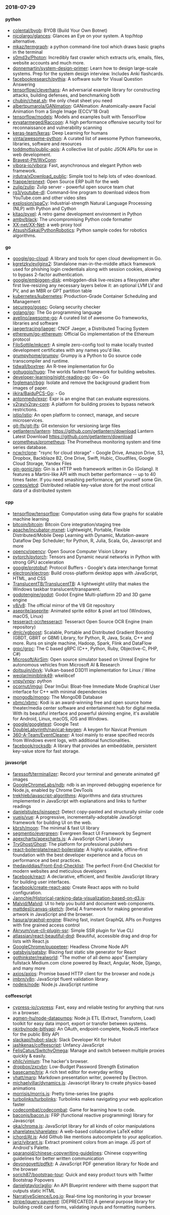 ### 2018-07-29

#### python
* [colental/byob](https://github.com/colental/byob): BYOB (Build Your Own Botnet)
* [nicolargo/glances](https://github.com/nicolargo/glances): Glances an Eye on your system. A top/htop alternative.
* [mkaz/termgraph](https://github.com/mkaz/termgraph): a python command-line tool which draws basic graphs in the terminal
* [s0md3v/Photon](https://github.com/s0md3v/Photon): Incredibly fast crawler which extracts urls, emails, files, website accounts and much more.
* [donnemartin/system-design-primer](https://github.com/donnemartin/system-design-primer): Learn how to design large-scale systems. Prep for the system design interview. Includes Anki flashcards.
* [facebookresearch/pythia](https://github.com/facebookresearch/pythia): A software suite for Visual Question Answering
* [tensorflow/cleverhans](https://github.com/tensorflow/cleverhans): An adversarial example library for constructing attacks, building defenses, and benchmarking both
* [chubin/cheat.sh](https://github.com/chubin/cheat.sh): the only cheat sheet you need
* [albertpumarola/GANimation](https://github.com/albertpumarola/GANimation): GANimation: Anatomically-aware Facial Animation from a Single Image (ECCV'18 Oral)
* [tensorflow/models](https://github.com/tensorflow/models): Models and examples built with TensorFlow
* [evyatarmeged/Raccoon](https://github.com/evyatarmeged/Raccoon): A high performance offensive security tool for reconnaissance and vulnerability scanning
* [keras-team/keras](https://github.com/keras-team/keras): Deep Learning for humans
* [vinta/awesome-python](https://github.com/vinta/awesome-python): A curated list of awesome Python frameworks, libraries, software and resources
* [toddmotto/public-apis](https://github.com/toddmotto/public-apis): A collective list of public JSON APIs for use in web development.
* [Bravest-Ptt/WxConn](https://github.com/Bravest-Ptt/WxConn): 
* [vibora-io/vibora](https://github.com/vibora-io/vibora): Fast, asynchronous and elegant Python web framework.
* [jrdutra/xDownload_public](https://github.com/jrdutra/xDownload_public): Simple tool to help lots of vdeo download.
* [frappe/erpnext](https://github.com/frappe/erpnext): Open Source ERP built for the web
* [zulip/zulip](https://github.com/zulip/zulip): Zulip server - powerful open source team chat
* [rg3/youtube-dl](https://github.com/rg3/youtube-dl): Command-line program to download videos from YouTube.com and other video sites
* [explosion/spaCy](https://github.com/explosion/spaCy):  Industrial-strength Natural Language Processing (NLP) with Python and Cython
* [kitao/pyxel](https://github.com/kitao/pyxel): A retro game development environment in Python
* [ambv/black](https://github.com/ambv/black): The uncompromising Python code formatter
* [XX-net/XX-Net](https://github.com/XX-net/XX-Net): a web proxy tool
* [AtsushiSakai/PythonRobotics](https://github.com/AtsushiSakai/PythonRobotics): Python sample codes for robotics algorithms.

#### go
* [google/go-cloud](https://github.com/google/go-cloud): A library and tools for open cloud development in Go.
* [kgretzky/evilginx2](https://github.com/kgretzky/evilginx2): Standalone man-in-the-middle attack framework used for phishing login credentials along with session cookies, alowing to bypass 2-factor authentication.
* [google/embiggen-disk](https://github.com/google/embiggen-disk): embiggden-disk live-resizes a filesystem after first live-resizing any necessary layers below it: an optional LVM LV and PV, and an MBR or GPT partition table
* [kubernetes/kubernetes](https://github.com/kubernetes/kubernetes): Production-Grade Container Scheduling and Management
* [securego/gosec](https://github.com/securego/gosec): Golang security checker
* [golang/go](https://github.com/golang/go): The Go programming language
* [avelino/awesome-go](https://github.com/avelino/awesome-go): A curated list of awesome Go frameworks, libraries and software
* [jaegertracing/jaeger](https://github.com/jaegertracing/jaeger): CNCF Jaeger, a Distributed Tracing System
* [ethereum/go-ethereum](https://github.com/ethereum/go-ethereum): Official Go implementation of the Ethereum protocol
* [FiloSottile/mkcert](https://github.com/FiloSottile/mkcert): A simple zero-config tool to make locally trusted development certificates with any names you'd like.
* [grumpyhome/grumpy](https://github.com/grumpyhome/grumpy): Grumpy is a Python to Go source code transcompiler and runtime.
* [tidwall/boxtree](https://github.com/tidwall/boxtree): An R-tree implementation for Go
* [gohugoio/hugo](https://github.com/gohugoio/hugo): The worlds fastest framework for building websites.
* [developer-learning/night-reading-go](https://github.com/developer-learning/night-reading-go): Go  -  Go 
* [fogleman/rbgg](https://github.com/fogleman/rbgg): Isolate and remove the background gradient from images of paper.
* [iikira/BaiduPCS-Go](https://github.com/iikira/BaiduPCS-Go):  - Go
* [antonmedv/expr](https://github.com/antonmedv/expr): Expr is an engine that can evaluate expressions.
* [v2ray/v2ray-core](https://github.com/v2ray/v2ray-core): A platform for building proxies to bypass network restrictions.
* [istio/istio](https://github.com/istio/istio): An open platform to connect, manage, and secure microservices.
* [git-lfs/git-lfs](https://github.com/git-lfs/git-lfs): Git extension for versioning large files
* [getlantern/lantern](https://github.com/getlantern/lantern):  https://github.com/getlantern/download  Lantern Latest Download https://github.com/getlantern/download 
* [prometheus/prometheus](https://github.com/prometheus/prometheus): The Prometheus monitoring system and time series database.
* [ncw/rclone](https://github.com/ncw/rclone): "rsync for cloud storage" - Google Drive, Amazon Drive, S3, Dropbox, Backblaze B2, One Drive, Swift, Hubic, Cloudfiles, Google Cloud Storage, Yandex Files
* [gin-gonic/gin](https://github.com/gin-gonic/gin): Gin is a HTTP web framework written in Go (Golang). It features a Martini-like API with much better performance -- up to 40 times faster. If you need smashing performance, get yourself some Gin.
* [coreos/etcd](https://github.com/coreos/etcd): Distributed reliable key-value store for the most critical data of a distributed system

#### cpp
* [tensorflow/tensorflow](https://github.com/tensorflow/tensorflow): Computation using data flow graphs for scalable machine learning
* [bitcoin/bitcoin](https://github.com/bitcoin/bitcoin): Bitcoin Core integration/staging tree
* [apache/incubator-mxnet](https://github.com/apache/incubator-mxnet): Lightweight, Portable, Flexible Distributed/Mobile Deep Learning with Dynamic, Mutation-aware Dataflow Dep Scheduler; for Python, R, Julia, Scala, Go, Javascript and more
* [opencv/opencv](https://github.com/opencv/opencv): Open Source Computer Vision Library
* [pytorch/pytorch](https://github.com/pytorch/pytorch): Tensors and Dynamic neural networks in Python with strong GPU acceleration
* [google/protobuf](https://github.com/google/protobuf): Protocol Buffers - Google's data interchange format
* [electron/electron](https://github.com/electron/electron): Build cross-platform desktop apps with JavaScript, HTML, and CSS
* [TranslucentTB/TranslucentTB](https://github.com/TranslucentTB/TranslucentTB): A lightweight utility that makes the Windows taskbar translucent/transparent.
* [godotengine/godot](https://github.com/godotengine/godot): Godot Engine  Multi-platform 2D and 3D game engine
* [v8/v8](https://github.com/v8/v8): The official mirror of the V8 Git repository
* [aseprite/aseprite](https://github.com/aseprite/aseprite): Animated sprite editor & pixel art tool (Windows, macOS, Linux)
* [tesseract-ocr/tesseract](https://github.com/tesseract-ocr/tesseract): Tesseract Open Source OCR Engine (main repository)
* [dmlc/xgboost](https://github.com/dmlc/xgboost): Scalable, Portable and Distributed Gradient Boosting (GBDT, GBRT or GBM) Library, for Python, R, Java, Scala, C++ and more. Runs on single machine, Hadoop, Spark, Flink and DataFlow
* [grpc/grpc](https://github.com/grpc/grpc): The C based gRPC (C++, Python, Ruby, Objective-C, PHP, C#)
* [Microsoft/AirSim](https://github.com/Microsoft/AirSim): Open source simulator based on Unreal Engine for autonomous vehicles from Microsoft AI & Research
* [doitsujin/dxvk](https://github.com/doitsujin/dxvk): Vulkan-based D3D11 implementation for Linux / Wine
* [weolar/miniblink49](https://github.com/weolar/miniblink49): wkelibcef
* [vnpy/vnpy](https://github.com/vnpy/vnpy): python
* [ocornut/imgui](https://github.com/ocornut/imgui): Dear ImGui: Bloat-free Immediate Mode Graphical User interface for C++ with minimal dependencies
* [mongodb/mongo](https://github.com/mongodb/mongo): The MongoDB Database
* [xbmc/xbmc](https://github.com/xbmc/xbmc): Kodi is an award-winning free and open source home theater/media center software and entertainment hub for digital media. With its beautiful interface and powerful skinning engine, it's available for Android, Linux, macOS, iOS and Windows.
* [google/googletest](https://github.com/google/googletest): Google Test
* [DoubleLabyrinth/navicat-keygen](https://github.com/DoubleLabyrinth/navicat-keygen): A keygen for Navicat Premium
* [360-A-Team/EventCleaner](https://github.com/360-A-Team/EventCleaner): A tool mainly to erase specified records from Windows event logs, with additional functionalities.
* [facebook/rocksdb](https://github.com/facebook/rocksdb): A library that provides an embeddable, persistent key-value store for fast storage.

#### javascript
* [faressoft/terminalizer](https://github.com/faressoft/terminalizer):  Record your terminal and generate animated gif images
* [GoogleChromeLabs/ndb](https://github.com/GoogleChromeLabs/ndb): ndb is an improved debugging experience for Node.js, enabled by Chrome DevTools
* [trekhleb/javascript-algorithms](https://github.com/trekhleb/javascript-algorithms): Algorithms and data structures implemented in JavaScript with explanations and links to further readings
* [danielstjules/jsinspect](https://github.com/danielstjules/jsinspect): Detect copy-pasted and structurally similar code
* [vuejs/vue](https://github.com/vuejs/vue):  A progressive, incrementally-adoptable JavaScript framework for building UI on the web.
* [kbrsh/moon](https://github.com/kbrsh/moon):  The minimal & fast UI library
* [segmentio/evergreen](https://github.com/segmentio/evergreen):  Evergreen React UI Framework by Segment
* [apexcharts/apexcharts.js](https://github.com/apexcharts/apexcharts.js): A JavaScript Chart Library
* [TryGhost/Ghost](https://github.com/TryGhost/Ghost): The platform for professional publishers
* [react-boilerplate/react-boilerplate](https://github.com/react-boilerplate/react-boilerplate):  A highly scalable, offline-first foundation with the best developer experience and a focus on performance and best practices.
* [thedaviddias/Front-End-Checklist](https://github.com/thedaviddias/Front-End-Checklist):  The perfect Front-End Checklist for modern websites and meticulous developers
* [facebook/react](https://github.com/facebook/react): A declarative, efficient, and flexible JavaScript library for building user interfaces.
* [facebook/create-react-app](https://github.com/facebook/create-react-app): Create React apps with no build configuration.
* [Jannchie/Historical-ranking-data-visualization-based-on-d3.js](https://github.com/Jannchie/Historical-ranking-data-visualization-based-on-d3.js): 
* [Malvid/Malvid](https://github.com/Malvid/Malvid): UI to help you build and document web components.
* [mattdesl/canvas-sketch](https://github.com/mattdesl/canvas-sketch): [beta] A framework for making generative artwork in JavaScript and the browser.
* [hasura/graphql-engine](https://github.com/hasura/graphql-engine): Blazing fast, instant GraphQL APIs on Postgres with fine grained access control
* [Akryum/vue-cli-plugin-ssr](https://github.com/Akryum/vue-cli-plugin-ssr):  Simple SSR plugin for Vue CLI
* [atlassian/react-beautiful-dnd](https://github.com/atlassian/react-beautiful-dnd): Beautiful, accessible drag and drop for lists with React.js
* [GoogleChrome/puppeteer](https://github.com/GoogleChrome/puppeteer): Headless Chrome Node API
* [gatsbyjs/gatsby](https://github.com/gatsbyjs/gatsby):  Blazing fast static site generator for React
* [gothinkster/realworld](https://github.com/gothinkster/realworld): "The mother of all demo apps"  Exemplary fullstack Medium.com clone powered by React, Angular, Node, Django, and many more 
* [axios/axios](https://github.com/axios/axios): Promise based HTTP client for the browser and node.js
* [imbrn/v8n](https://github.com/imbrn/v8n):  JavaScript fluent validation library.
* [nodejs/node](https://github.com/nodejs/node): Node.js JavaScript runtime 

#### coffeescript
* [cypress-io/cypress](https://github.com/cypress-io/cypress): Fast, easy and reliable testing for anything that runs in a browser.
* [agmen-hu/node-datapumps](https://github.com/agmen-hu/node-datapumps): Node.js ETL (Extract, Transform, Load) toolkit for easy data import, export or transfer between systems.
* [nkirby/node-bitlyapi](https://github.com/nkirby/node-bitlyapi): An OAuth, endpoint-complete, NodeJS interface for the public Bitly API
* [slackapi/hubot-slack](https://github.com/slackapi/hubot-slack): Slack Developer Kit for Hubot
* [jashkenas/coffeescript](https://github.com/jashkenas/coffeescript): Unfancy JavaScript
* [FelisCatus/SwitchyOmega](https://github.com/FelisCatus/SwitchyOmega): Manage and switch between multiple proxies quickly & easily.
* [philc/vimium](https://github.com/philc/vimium): The hacker's browser.
* [dropbox/zxcvbn](https://github.com/dropbox/zxcvbn): Low-Budget Password Strength Estimation
* [basecamp/trix](https://github.com/basecamp/trix): A rich text editor for everyday writing
* [yhatt/marp](https://github.com/yhatt/marp): Markdown presentation writer, powered by Electron.
* [michaelvillar/dynamics.js](https://github.com/michaelvillar/dynamics.js): Javascript library to create physics-based animations
* [morrisjs/morris.js](https://github.com/morrisjs/morris.js): Pretty time-series line graphs
* [turbolinks/turbolinks](https://github.com/turbolinks/turbolinks): Turbolinks makes navigating your web application faster
* [codecombat/codecombat](https://github.com/codecombat/codecombat): Game for learning how to code.
* [baconjs/bacon.js](https://github.com/baconjs/bacon.js): FRP (functional reactive programming) library for Javascript
* [gka/chroma.js](https://github.com/gka/chroma.js): JavaScript library for all kinds of color manipulations
* [sharelatex/sharelatex](https://github.com/sharelatex/sharelatex): A web-based collaborative LaTeX editor
* [ichord/At.js](https://github.com/ichord/At.js): Add Github like mentions autocomplete to your application.
* [jariz/vibrant.js](https://github.com/jariz/vibrant.js): Extract prominent colors from an image. JS port of Android's Palette.
* [sparanoid/chinese-copywriting-guidelines](https://github.com/sparanoid/chinese-copywriting-guidelines): Chinese copywriting guidelines for better written communication
* [devongovett/pdfkit](https://github.com/devongovett/pdfkit): A JavaScript PDF generation library for Node and the browser
* [sorich87/bootstrap-tour](https://github.com/sorich87/bootstrap-tour): Quick and easy product tours with Twitter Bootstrap Popovers
* [danielgtaylor/aglio](https://github.com/danielgtaylor/aglio): An API Blueprint renderer with theme support that outputs static HTML
* [NarrativeScience/Log.io](https://github.com/NarrativeScience/Log.io): Real-time log monitoring in your browser
* [stripe/jquery.payment](https://github.com/stripe/jquery.payment): [DEPRECATED] A general purpose library for building credit card forms, validating inputs and formatting numbers.
